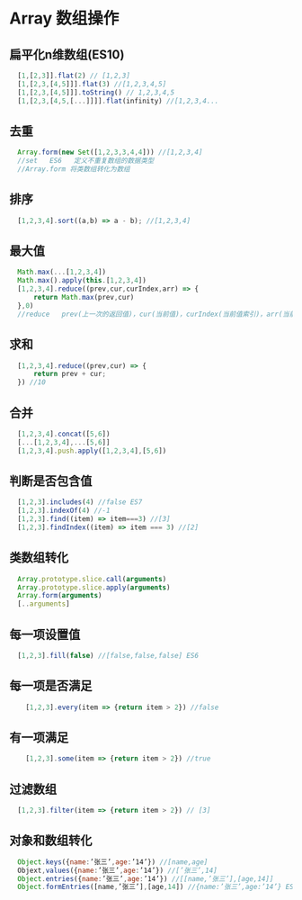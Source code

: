 # Array 数组操作

## 扁平化n维数组(ES10)

```javascript
  [1,[2,3]].flat(2) // [1,2,3]
  [1,[2,3,[4,5]]].flat(3) //[1,2,3,4,5]
  [1,[2,3,[4,5]]].toString() // 1,2,3,4,5
  [1,[2,3,[4,5,[...]]]].flat(infinity) //[1,2,3,4...
```

## 去重

```javascript
  Array.form(new Set([1,2,3,3,4,4])) //[1,2,3,4]
  //set   ES6   定义不重复数组的数据类型
  //Array.form 将类数组转化为数组
```

## 排序

```javascript
  [1,2,3,4].sort((a,b) => a - b); //[1,2,3,4]
```

## 最大值

```javascript
  Math.max(...[1,2,3,4])
  Math.max().apply(this.[1,2,3,4])
  [1,2,3,4].reduce((prev,cur,curIndex,arr) => {
      return Math.max(prev,cur)
  },0)
  //reduce   prev(上一次的返回值)，cur(当前值)，curIndex(当前值索引)，arr(当前数组)
```

## 求和

```javascript
  [1,2,3,4].reduce((prev,cur) => {
      return prev + cur;
  }) //10
```

## 合并

```javascript
  [1,2,3,4].concat([5,6])
  [...[1,2,3,4],...[5,6]]
  [1,2,3,4].push.apply([1,2,3,4],[5,6])
```

## 判断是否包含值

```javascript
  [1,2,3].includes(4) //false ES7
  [1,2,3].indexOf(4) //-1
  [1,2,3].find((item) => item===3) //[3]
  [1,2,3].findIndex((item) => item === 3) //[2]
```

## 类数组转化

```javascript
  Array.prototype.slice.call(arguments)
  Array.prototype.slice.apply(arguments)
  Array.form(arguments)
  [..arguments]
```

## 每一项设置值

```javascript
  [1,2,3].fill(false) //[false,false,false] ES6
```

## 每一项是否满足

```javascript
    [1,2,3].every(item => {return item > 2}) //false
```

## 有一项满足

```javascript
    [1,2,3].some(item => {return item > 2}) //true
```

## 过滤数组

```javascript
  [1,2,3].filter(item => {return item > 2}) // [3]
```

## 对象和数组转化

```javascript
  Object.keys({name:’张三’,age:’14’}) //[name,age]
  Objext,values({name:’张三’,age:’14’}) //[’张三’,14]
  Object.entries({name:’张三’,age:’14’}) //[[name,’张三’],[age,14]]
  Object.formEntries([name,’张三’],[age,14]) //{name:’张三’,age:’14’} ES10
```